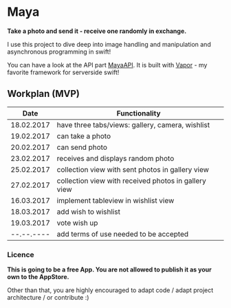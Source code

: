 # Maya

**Take a photo and send it - receive one randomly in exchange.**

I use this project to dive deep into image handling and manipulation and asynchronous programming in swift!

You can have a look at the API part [MayaAPI](https://github.com/MartinLasek/MayaAPI). It is built with [Vapor](https://github.com/vapor/vapor) - my favorite framework for serverside swift!

## Workplan (MVP)

Date | Functionality
--- | ---
18.02.2017 | have three tabs/views: gallery, camera, wishlist
19.02.2017 | can take a photo
20.02.2017 | can send photo
23.02.2017 | receives and displays random photo
25.02.2017 | collection view with sent photos in gallery view
27.02.2017 | collection view with received photos in gallery view
16.03.2017 | implement tableview in wishlist view
18.03.2017 | add wish to wishlist
19.03.2017 | vote wish up
--.--.---- | add terms of use needed to be accepted

### Licence
**This is going to be a free App. You are not allowed to publish it as your own to the AppStore.**

Other than that, you are highly encouraged to adapt code / adapt project architecture / or contribute :)
